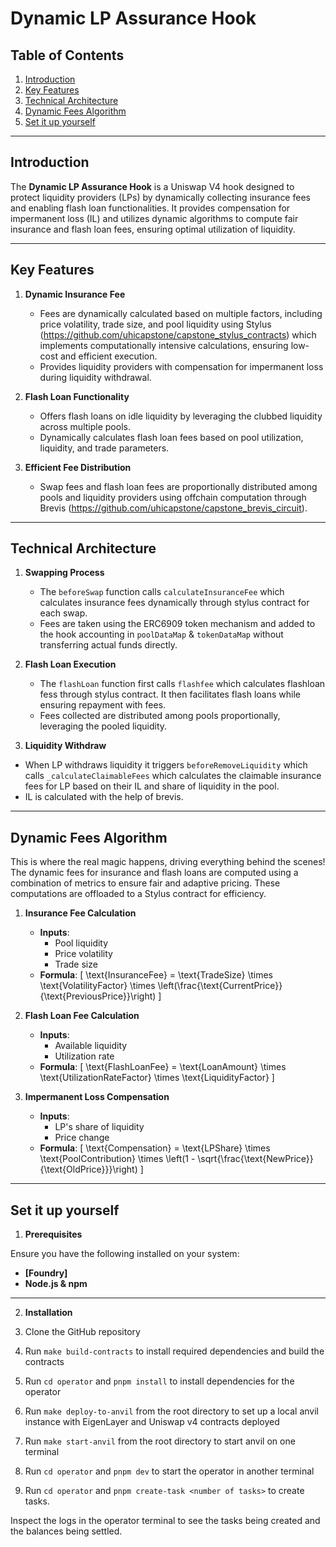 #  Dynamic LP Assurance Hook

## Table of Contents
1. [Introduction](#introduction)  
2. [Key Features](#key-features)  
3. [Technical Architecture](#technical-architecture)  
4. [Dynamic Fees Algorithm](#dynamic-fees-algorithm)  
5. [Set it up yourself](#Set-it-up-yourself)  

---

## Introduction

The **Dynamic LP Assurance Hook** is a Uniswap V4 hook designed to protect liquidity providers (LPs) by dynamically collecting insurance fees and enabling flash loan functionalities. It provides compensation for impermanent loss (IL) and utilizes dynamic algorithms to compute fair insurance and flash loan fees, ensuring optimal utilization of liquidity.

---

## Key Features

1. **Dynamic Insurance Fee**  
   - Fees are dynamically calculated based on multiple factors, including price volatility, trade size, and pool liquidity 
     using Stylus (https://github.com/uhicapstone/capstone_stylus_contracts) which implements computationally intensive 
     calculations, ensuring low-cost and efficient execution.
   - Provides liquidity providers with compensation for impermanent loss during liquidity withdrawal.  

2. **Flash Loan Functionality**  
   - Offers flash loans on idle liquidity by leveraging the clubbed liquidity across multiple pools.  
   - Dynamically calculates flash loan fees based on pool utilization, liquidity, and trade parameters. 

3. **Efficient Fee Distribution**  
   - Swap fees and flash loan fees are proportionally distributed among pools and liquidity providers using offchain computation through Brevis (https://github.com/uhicapstone/capstone_brevis_circuit).  

---

## Technical Architecture

1. **Swapping Process**  
   - The `beforeSwap` function calls `calculateInsuranceFee` which calculates insurance fees dynamically through stylus contract for each swap.  
   - Fees are taken using the ERC6909 token mechanism and added to the hook accounting in `poolDataMap` & `tokenDataMap` without transferring actual funds directly.

2. **Flash Loan Execution**  
   - The `flashLoan` function first calls `flashfee` which calculates flashloan fess through stylus contract. It then facilitates flash loans while ensuring repayment with fees.  
   - Fees collected are distributed among pools proportionally, leveraging the pooled liquidity.
     
3.  **Liquidity Withdraw**  
   - When LP withdraws liquidity it triggers `beforeRemoveLiquidity` which calls `_calculateClaimableFees` which calculates 
     the claimable insurance fees for LP based on their IL and share of liquidity in the pool.  
   - IL is calculated with the help of brevis.

---

## Dynamic Fees Algorithm

This is where the real magic happens, driving everything behind the scenes!<br/> 
The dynamic fees for insurance and flash loans are computed using a combination of metrics to ensure fair and adaptive pricing. These computations are offloaded to a Stylus contract for efficiency.

1. **Insurance Fee Calculation**  
   - **Inputs**:
     - Pool liquidity
     - Price volatility
     - Trade size
   - **Formula**:
     \[
     \text{InsuranceFee} = \text{TradeSize} \times \text{VolatilityFactor} \times \left(\frac{\text{CurrentPrice}}{\text{PreviousPrice}}\right)
     \]

2. **Flash Loan Fee Calculation**  
   - **Inputs**:
     - Available liquidity
     - Utilization rate
   - **Formula**:
     \[
     \text{FlashLoanFee} = \text{LoanAmount} \times \text{UtilizationRateFactor} \times \text{LiquidityFactor}
     \]

3. **Impermanent Loss Compensation**  
   - **Inputs**:
     - LP's share of liquidity
     - Price change
   - **Formula**:
     \[
     \text{Compensation} = \text{LPShare} \times \text{PoolContribution} \times \left(1 - \sqrt{\frac{\text{NewPrice}}{\text{OldPrice}}}\right)
     \]

---

## Set it up yourself


 1. **Prerequisites**

Ensure you have the following installed on your system:

- **[Foundry]**
- **Node.js & npm**

---

 2. **Installation**

1. Clone the GitHub repository
2. Run `make build-contracts` to install required dependencies and build the contracts
3. Run `cd operator` and `pnpm install` to install dependencies for the operator
4. Run `make deploy-to-anvil` from the root directory to set up a local anvil instance with EigenLayer and Uniswap v4 contracts deployed
5. Run `make start-anvil` from the root directory to start anvil on one terminal
6. Run `cd operator` and `pnpm dev` to start the operator in another terminal
7. Run `cd operator` and `pnpm create-task <number of tasks>` to create tasks.

Inspect the logs in the operator terminal to see the tasks being created and the balances being settled.



